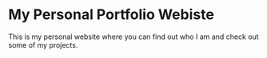 # My Personal Portfolio Webiste
This is my personal website where you can find out who I am and check out some of my projects.
